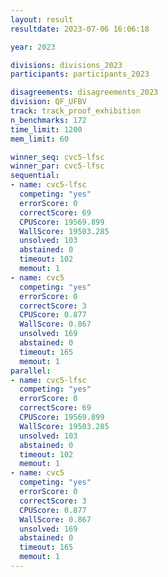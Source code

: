 ```yaml
---
layout: result
resultdate: 2023-07-06 16:06:18

year: 2023

divisions: divisions_2023
participants: participants_2023

disagreements: disagreements_2023
division: QF_UFBV
track: track_proof_exhibition
n_benchmarks: 172
time_limit: 1200
mem_limit: 60

winner_seq: cvc5-lfsc
winner_par: cvc5-lfsc
sequential:
- name: cvc5-lfsc
  competing: "yes"
  errorScore: 0
  correctScore: 69
  CPUScore: 19569.899
  WallScore: 19503.285
  unsolved: 103
  abstained: 0
  timeout: 102
  memout: 1
- name: cvc5
  competing: "yes"
  errorScore: 0
  correctScore: 3
  CPUScore: 0.877
  WallScore: 0.867
  unsolved: 169
  abstained: 0
  timeout: 165
  memout: 1
parallel:
- name: cvc5-lfsc
  competing: "yes"
  errorScore: 0
  correctScore: 69
  CPUScore: 19569.899
  WallScore: 19503.285
  unsolved: 103
  abstained: 0
  timeout: 102
  memout: 1
- name: cvc5
  competing: "yes"
  errorScore: 0
  correctScore: 3
  CPUScore: 0.877
  WallScore: 0.867
  unsolved: 169
  abstained: 0
  timeout: 165
  memout: 1
---
```

